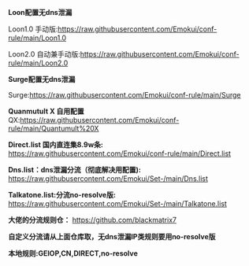 **Loon配置无dns泄漏**

Loon1.0 手动版:https://raw.githubusercontent.com/Emokui/conf-rule/main/Loon1.0

Loon2.0 自动兼手动版:https://raw.githubusercontent.com/Emokui/conf-rule/main/Loon2.0


**Surge配置无dns泄漏**

Surge:https://raw.githubusercontent.com/Emokui/conf-rule/main/Surge

**Quanmutult X 自用配置**
QX:https://raw.githubusercontent.com/Emokui/conf-rule/main/Quantumult%20X



**Direct.list 国内直连集8.9w条:**
https://raw.githubusercontent.com/Emokui/conf-rule/main/Direct.list


**Dns.list：dns泄漏分流（彻底解决用配置):**
https://raw.githubusercontent.com/Emokui/Set-/main/Dns.list


**Talkatone.list:分流no-resolve版:**
https://raw.githubusercontent.com/Emokui/Set-/main/Talkatone.list


**大佬的分流规则仓：**
https://github.com/blackmatrix7

**自定义分流请从上面仓库取，无dns泄漏IP类规则要用no-resolve版**


**本地规则:GEIOP,CN,DIRECT,no-resolve**
